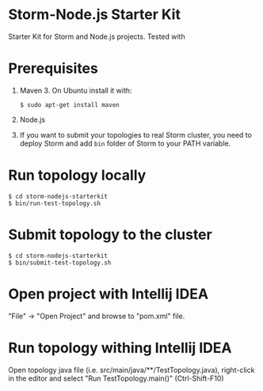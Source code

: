 Storm-Node.js Starter Kit
=========================

Starter Kit for Storm and Node.js projects. Tested with

# Prerequisites

1. Maven 3. On Ubuntu install it with:

    ```
    $ sudo apt-get install maven
    ```

2. Node.js

3. If you want to submit your topologies to real Storm cluster, you need to deploy Storm and add `bin` folder of Storm to
your PATH variable.

# Run topology locally

    $ cd storm-nodejs-starterkit
    $ bin/run-test-topology.sh

# Submit topology to the cluster

    $ cd storm-nodejs-starterkit
    $ bin/submit-test-topology.sh

# Open project with Intellij IDEA

"File" -> "Open Project" and browse to "pom.xml" file.

# Run topology withing Intellij IDEA

Open topology java file (i.e. src/main/java/**/TestTopology.java), right-click in the editor and select
"Run TestTopology.main()" (Ctrl-Shift-F10)
